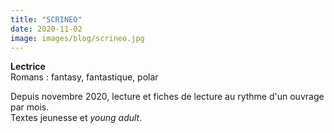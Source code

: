 ```yaml
---
title: "SCRINEO"
date: 2020-11-02
image: images/blog/scrineo.jpg
---
```


**Lectrice**   
Romans : fantasy, fantastique, polar   

Depuis novembre 2020, lecture et fiches de lecture au rythme d'un ouvrage par mois.   
Textes jeunesse et *young adult*.   
